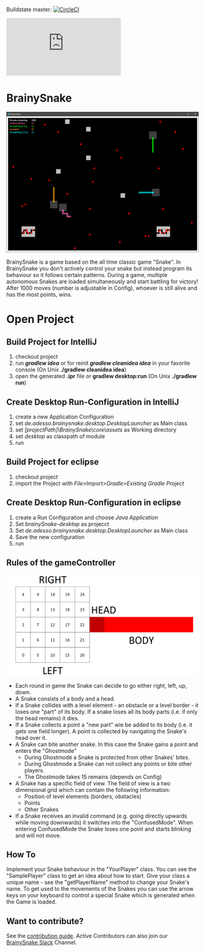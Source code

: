 Buildstate master: [![CircleCI](https://circleci.com/gh/adessoAG/BrainySnake.svg?style=svg)](https://circleci.com/gh/adessoAG/BrainySnake)

![JUG Presentation 27.02.2018](https://cdn.rawgit.com/wiki/adessoAG/BrainySnake/presentations/adessoOSS/BrainySnake/index.html)

# BrainySnake
![brainySnakePic](/Dokumentation/brainySnake.png)

BrainySnake is a game based on the all time classic game "Snake". In BrainySnake you don't actively control your snake but instead program its behaviour so it follows certain patterns.
During a game, multiple autonomous Snakes are loaded simultaneously and start battling for victory! After 1000 moves (number is adjustable in Config), whoever is still alive and has the most points, wins.

# Open Project

## Build Project for IntelliJ
1. checkout project
1. run **_gradlew idea_** or for reinit **_gradlew cleanidea idea_** in your favorite console
(On Unix **./gradlew cleanidea idea**)
1. open the generated **.ipr** file or **gradlew desktop:run** (On Unix **./gradlew run**)

## Create Desktop Run-Configuration in IntelliJ
1. create a new Application Configuration
1. set _de.adesso.brainysnake.desktop.DesktopLauncher_ as Main class
1. set _[projectPath]\BrainySnake\core\assets_ as Working directory
1. set _desktop_ as classpath of module
1. run

## Build Project for eclipse
1. checkout project
1. import the Project with _File>Import>Gradle>Existing Gradle Project_

## Create Desktop Run-Configuration in eclipse
1. create a Run Configuration and choose _Java Application_
1. Set _brainySnake-desktop_ as projecct
1. Set _de.adesso.brainysnake.desktop.DesktopLauncher_ as Main class
1. Save the new configuration
1. run

## Rules of the gameController

![explainSnakePic](/Dokumentation/explainSnake.png)

* Each round in game the Snake can decide to go either right, left, up, down.
* A Snake consists of a body and a head.
* If a Snake collides with a level element - an obstacle or a level border - it loses one "part" of its body. If a snake loses all its body parts (i.e. if only the head remains) it dies.
* If a Snake collects a point a "new part" wie be added to its body (i.e. it gets one field longer). A point is collected by navigating the Snake's head over it.
* A Snake can bite another snake. In this case the Snake gains a point and enters the "Ghostmode"
    * During Ghostmode a Snake is protected from other Snakes' bites.
    * During Ghostmode a Snake can not collect any points or bite other players.
    * The Ghostmode takes 15 remains (depends on Config)
* A Snake has a specific field of view. The field of view is a two dimensional grid which can contain the following information:
    * Position of level elements (borders, obstacles)
    * Points
    * Other Snakes
* If a Snake receives an invalid command (e.g. going directly upwards while moving downwards) it switches into the "ConfusedMode". When entering ConfusedMode the Snake loses one point and starts blinking and will not move.


## How To

Implement your Snake behaviour in the "YourPlayer" class. You can see the "SamplePlayer" class to get an idea about how to start.
Give your class a unique name - see the "getPlayerName" method to change your Snake's name. To get used to the movements of the Snakes you can use the arrow keys on your keyboard to control a special Snake which is generated 
when the Game is loaded.

## Want to contribute?
See the [contribution guide](https://github.com/adessoAG/BrainySnake/blob/master/CONTRIBUTING.md).
Active Contributors can also join our [BrainySnake Slack](https://brainysnake.slack.com) Channel.
